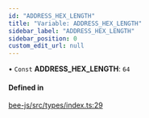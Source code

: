 ```yaml
---
id: "ADDRESS_HEX_LENGTH"
title: "Variable: ADDRESS_HEX_LENGTH"
sidebar_label: "ADDRESS_HEX_LENGTH"
sidebar_position: 0
custom_edit_url: null
---
```


• `Const` **ADDRESS\_HEX\_LENGTH**: ``64``

#### Defined in

[bee-js/src/types/index.ts:29](https://github.com/ethersphere/bee-js/blob/2c8b9d1/src/types/index.ts#L29)
